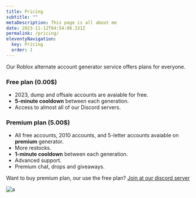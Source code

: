 ```yaml
---
title: Pricing
subtitle: ""
metaDescription: This page is all about me
date: 2023-11-12T04:54:08.331Z
permalink: /pricing/
eleventyNavigation:
  key: Pricing
  order: 1
---
```

Our Roblox alternate account generator service offers plans for everyone.

### F﻿ree plan (0.00$)

* 2023, dump and offsale accounts are avaiable for free.
* **5-minute cooldown** between each generation.
* Access to almost all of our Discord servers.

### P﻿remium plan (5.00$)

* All free accounts, 2010 accounts, and 5-letter accounts avaiable on **premium** generator.
* M﻿ore restocks.
* **1-minute cooldown** between each generation.
* A﻿dvanced support.
* P﻿remium chat, drops and giveaways.

W﻿ant to buy premium plan, our use the free plan? [Join at our discord server](https://discord.gg/DbrbZ9Nntg)

![a](https://cdn.discordapp.com/attachments/1173114753980309604/1173114778688958505/Design_sem_nome.png?ex=6562c746&is=65505246&hm=a63507188665e95f64eff193b862a5324e53f6c1475b245c474755276ff948ff& "a")